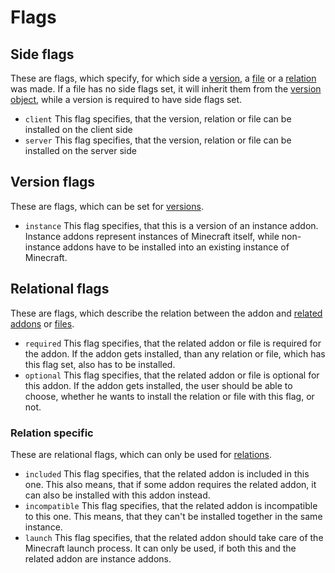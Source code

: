# Flags

## Side flags

These are flags, which specify, for which side a [version](../schema/addon.md), a [file](../schema/file.md) or
a [relation](../schema/relation.md) was made. If a file has no side flags set, it will inherit them from the
[version object](../schema/addon.md), while a version is required to have side flags set.

- `client` This flag specifies, that the version, relation or file can be installed on the client side
- `server` This flag specifies, that the version, relation or file can be installed on the server side

## Version flags

These are flags, which can be set for [versions](../schema/addon.md).

- `instance` This flag specifies, that this is a version of an instance addon. Instance addons represent instances of
  Minecraft itself, while non-instance addons have to be installed into an existing instance of Minecraft.

## Relational flags

These are flags, which describe the relation between the addon and [related addons](../schema/relation.md)
or [files](../schema/file.md).

- `required` This flag specifies, that the related addon or file is required for the addon. If the addon gets installed,
  than any relation or file, which has this flag set, also has to be installed.
- `optional` This flag specifies, that the related addon or file is optional for this addon. If the addon gets installed,
  the user should be able to choose, whether he wants to install the relation or file with this flag, or not.

### Relation specific

These are relational flags, which can only be used for [relations](../schema/relation.md).

- `included` This flag specifies, that the related addon is included in this one. This also means, that if some
  addon requires the related addon, it can also be installed with this addon instead.
- `incompatible` This flag specifies, that the related addon is incompatible to this one. This means, that they can't
  be installed together in the same instance.
- `launch` This flag specifies, that the related addon should take care of the Minecraft launch process. It can only
  be used, if both this and the related addon are instance addons.
